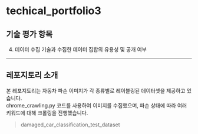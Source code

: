 # techical_portfolio3

## 기술 평가 항목
4. 데이터 수집 기술과 수집한 데이터 집합의 유용성 및 공개 여부
---
## 레포지토리 소개
본 레포지토리는 자동차 파손 이미지가 각 종류별로 레이블링된 데이터셋을 제공하고 있습니다.  
chrome_crawling.py 코드를 사용하여 이미지를 수집했으며, 파손 상태에 따라 여러 키워드에 대해 크롤링을 진행했습니다.
> damaged_car_classification_test_dataset

